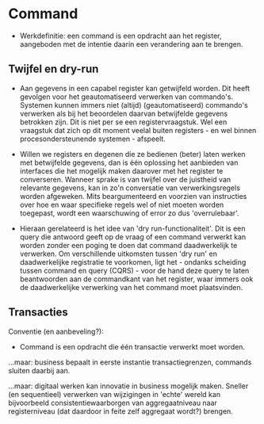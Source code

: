 # Command

- Werkdefinitie: een command is een opdracht aan het register, aangeboden met de intentie daarin een verandering aan te brengen.

## Twijfel en dry-run

- Aan gegevens in een capabel register kan getwijfeld worden. Dit heeft gevolgen voor het geautomatiseerd verwerken van commando's. Systemen kunnen immers niet (altijd) (geautomatiseerd) commando's verwerken als bij het beoordelen daarvan betwijfelde gegevens betrokken zijn. Dit is niet per se een registervraagstuk. Wel een vraagstuk dat zich op dit moment veelal buiten registers - en wel binnen procesondersteunende systemen - afspeelt.

- Willen we registers en degenen die ze bedienen (beter) laten werken met betwijfelde gegevens, dan is één oplossing het aanbieden van interfaces die het mogelijk maken daarover met het register te converseren. Wanneer sprake is van twijfel over de juistheid van relevante gegevens, kan in zo'n conversatie van verwerkingsregels worden afgeweken. Mits beargumenteerd en voorzien van instructies over hoe en waar specifieke regels wel of niet moeten worden toegepast, wordt een waarschuwing of error zo dus 'overrulebaar'.

- Hieraan gerelateerd is het idee van 'dry run-functionaliteit'. Dit is een query die antwoord geeft op de vraag of een command verwerkt kan worden zonder een poging te doen dat command daadwerkelijk te verwerken.  Om verschillende uitkomsten tussen 'dry run' en daadwerkelijke registratie te voorkomen, ligt het - ondanks scheiding tussen command en query (CQRS) - voor de hand deze query te laten beantwoorden aan de commandkant van het register, waar immers ook de daadwerkelijke verwerking van het command moet plaatsvinden. 

## Transacties

Conventie (en aanbeveling?):
- Command is een opdracht die één transactie verwerkt moet worden.

...maar: business bepaalt in eerste instantie transactiegrenzen, commands sluiten daarbij aan.

...maar: digitaal werken kan innovatie in business mogelijk maken. Sneller (en sequentieel) verwerken van wijzigingen in 'echte' wereld kan bijvoorbeeld consistentiewaarborgen van aggregaatniveau naar registerniveau (dat daardoor in feite zelf aggregaat wordt?) brengen.
